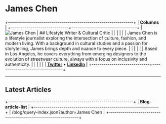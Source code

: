 # James Chen

+---------------------------------------------------------------+
| **Columns**                                                   |
+-----------------------------+---------------------------------+
| ![James Chen][author2]       | ## Lifestyle Writer & Cultural Critic |
|                             |                                 |
|                             | James Chen is a lifestyle journalist exploring the intersection of culture, fashion, and modern living. With a background in cultural studies and a passion for storytelling, James brings depth and nuance to every piece. |
|                             |                                 |
|                             | Based in Los Angeles, he covers everything from emerging designers to the evolution of streetwear culture, always with a focus on inclusivity and authenticity. |
|                             |                                 |
|                             | **[Twitter](https://twitter.com/jameschen)** • **[LinkedIn](https://linkedin.com/in/jameschen)** |
+-----------------------------+---------------------------------+

---

## Latest Articles

+---------------------------------------------------------------+
| **Blog-article-list**                                         |
+---------------------------------------------------------------+
| /blog/query-index.json?author=James Chen                      |
+---------------------------------------------------------------+

[author2]: /blog/images/author-james.jpg

